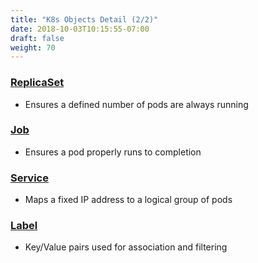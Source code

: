 ```yaml
---
title: "K8s Objects Detail (2/2)"
date: 2018-10-03T10:15:55-07:00
draft: false
weight: 70
---
```


### [ReplicaSet](https://kubernetes.io/docs/concepts/workloads/controllers/replicaset/)
* Ensures a defined number of pods are always running

### [Job](https://kubernetes.io/docs/concepts/workloads/controllers/jobs-run-to-completion/)
* Ensures a pod properly runs to completion

### [Service](https://kubernetes.io/docs/concepts/services-networking/service/)
* Maps a fixed IP address to a logical group of pods

### [Label](https://kubernetes.io/docs/concepts/overview/working-with-objects/labels/)
* Key/Value pairs used for association and filtering

